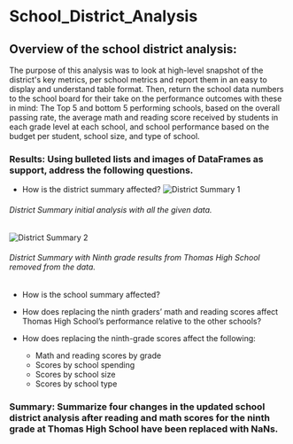 # School_District_Analysis

## Overview of the school district analysis:
The purpose of this analysis was to look at high-level snapshot of the district's key metrics, per school metrics and report them in an easy to display and understand table format.  Then, return the school data numbers to the school board for their take on the performance outcomes with these in mind:  The Top 5 and bottom 5 performing schools, based on the overall passing rate, the average math and reading score received by students in each grade level at each school, and school performance based on the budget per student, school size, and type of school.

### Results: Using bulleted lists and images of DataFrames as support, address the following questions.

- How is the district summary affected?
![District Summary 1](https://user-images.githubusercontent.com/102183530/166153032-5df61757-6d3b-4231-992e-5fd1122c90c8.png)

###### District Summary initial analysis with all the given data.

![District Summary 2](https://user-images.githubusercontent.com/102183530/166153069-741e62d8-fcec-4692-b7a9-e7d545d08fac.png)

###### District Summary with Ninth grade results from Thomas High School removed from the data.

- How is the school summary affected?


- How does replacing the ninth graders’ math and reading scores affect Thomas High School’s performance relative to the other schools?
- How does replacing the ninth-grade scores affect the following:
    - Math and reading scores by grade
    - Scores by school spending
    - Scores by school size
    - Scores by school type

### Summary: Summarize four changes in the updated school district analysis after reading and math scores for the ninth grade at Thomas High School have been replaced with NaNs.
